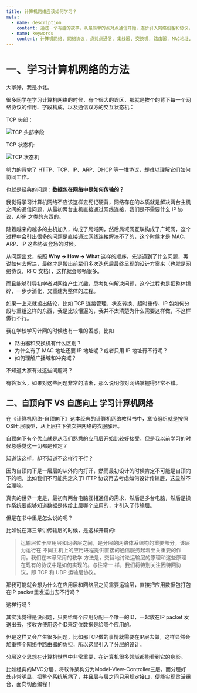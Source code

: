 ```yaml
---
title: 计算机网络应该如何学习？
meta:
  - name: description
    content: 通过一个有趣的故事，从最简单的点对点通信开始，逐步引入网络设备和协议，帮助读者理解计算机网络是如何一步步发展和构建起来的。
  - name: keywords
    content: 计算机网络, 网络协议, 点对点通信, 集线器, 交换机, 路由器, MAC地址, IP地址, 网络分层, 自底向上
---
```



# 一、学习计算机网络的方法

大家好，我是小北。

很多同学在学习计算机网络的时候，有个很大的误区，那就是挨个的背下每一个网络协议的作用、字段构成，以及通信双方的交互状态机：



TCP 头部：

![TCP 头部字段](https://cdn.how2cs.cn/2024-11-16-tcp-header-with-options-adjusted.svg)

TCP 状态机: 

![TCP 状态机](https://cdn.how2cs.cn/2024-11-17-tcp-state-machin.svg)

努力的背完了 HTTP、TCP、IP、ARP、DHCP 等一堆协议，却难以理解它们如何协同工作。



也就是经典的问题：**数据包在网络中是如何传输的？**



我觉得学习计算机网络不应该这样去死记硬背，网络存在的本质就是解决两台主机之间的通信问题，从最初两台主机直接通过网线连接，我们是不需要什么 IP 协议，ARP 之类的东西的。



随着越来的越多的主机加入，构成了局域网，然后局域网互联构成了广域网，这个过程中会引出很多的问题是直接通过网线连接解决不了的，这个时候才是 MAC、ARP、IP 这些协议登场的时候。



从问题出发，按照 **Why -> How -> What**  这样的顺序，先谈遇到了什么问题，再说如何去解决，最终才是搬出前辈们多次迭代后最终呈现的设计方案来（也就是网络协议，RFC 文档），这样就会顺畅很多。



而且能够引导初学者对网络产生兴趣，思考如何解决问题，这个过程也是把整体揉碎，一步步消化，又重建为整体的过程。



如果一上来就搬出结论，比如 TCP 连接管理、状态转换、超时重传、IP 包如何分段与重组这样的东西，我是比较懵逼的，我并不太清楚为什么需要这样做，不这样做行不行。


我在学校学习计网的时候也有一堆的困惑，比如

* 路由器和交换机有什么区别？
* 为什么有了 MAC 地址还要 IP 地址呢？或者只用 IP 地址行不行呢？
* 如何理解广播域和冲突域？


不知道大家有过这些问题吗？

有答案么，如果对这些问题非常的清晰，那么说明你对网络掌握得非常不错。

## 二、自顶向下 VS  自底向上 学习计算机网络


在《计算机网络-自顶向下》这本经典的计算机网络教科书中，章节组织就是按照OSI七层模型，从上层往下依次把网络的衣服解开。

自顶向下有个优点就是从我们熟悉的应用层开始比较好接受，但是我以前学习的时候总感觉这一切都是预定？

知道该这样，却不知道不这样行不行？

因为自顶向下是一层层的从外向内打开，然而最初设计的时候肯定不可能是自顶向下的吧，比如我们不可能先定义了HTTP 协议再去考虑如何设计传输层，这显然不合理嘛。



真实的世界一定是，最初有两台电脑互相通信的需求，然后是多台电脑，然后是操作系统要能够知道数据是传给上层哪个应用的，才引入了传输层。



但是在书中里是怎么说的呢？



比如说在第三章讲传输层的时候，是这样开篇的:

>  运输层位于应用层和网络层之间，是分层的网络体系结构的重要部分。该层为运行在 不同主机上的应用进程提供直接的通信服务起着至关重要的作用。我们在本章采用的教学 方法是，交替地讨论运输层的原理和这些原理在现有的协议中是如何实现的。与往常一 样，我们将特别关注因特网协议，即 TCP 和 UDP 运输层协议。

那我可能就会想为什么在应用层和网络层之间需要运输层，直接把应用数据包打包在IP packet里发送出去不行吗？

这样行吗？



其实我觉得是没问题，只要给每个应用分配一个唯一的ID，一起放在IP packet 发送出去，接收方使用这个ID来定位数据是给哪个应用的。

但是这样又会产生很多问题，比如那TCP做的事情就需要在IP层去做，这样显然会加重整个网络中路由器的负担，所以这里引入了分层的设计。

分层这个思想在计算机世界中非常重要，在计算机很多领域都能看到它的身影。

比如经典的MVC分层，将软件架构分为Model-View-Controller三层。而分层好处非常明显，把整个系统解耦了，并且层与层之间只用规定接口，便能实现灵活组合，面向切面编程！

